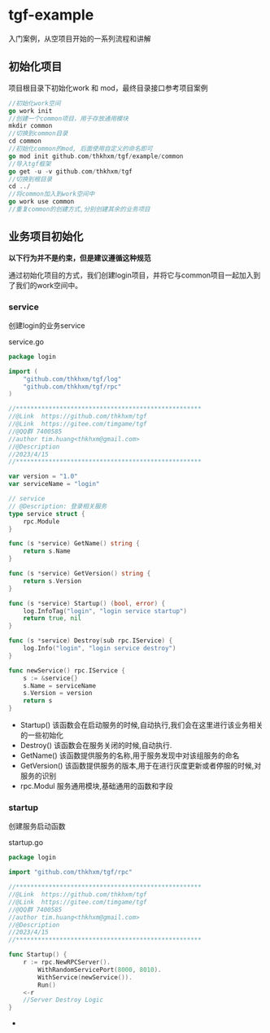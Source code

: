 # tgf-example
入门案例，从空项目开始的一系列流程和讲解

## 初始化项目

项目根目录下初始化work 和 mod，最终目录接口参考项目案例

```go
//初始化work空间
go work init
//创建一个common项目，用于存放通用模块
mkdir common
//切换到common目录
cd common
//初始化common的mod, 后面使用自定义的命名即可
go mod init github.com/thkhxm/tgf/example/common
//导入tgf框架
go get -u -v github.com/thkhxm/tgf
//切换到根目录
cd ../
//将common加入到work空间中
go work use common
//重复common的创建方式,分别创建其余的业务项目
```

## 业务项目初始化

**以下行为并不是约束，但是建议遵循这种规范**

通过初始化项目的方式，我们创建login项目，并将它与common项目一起加入到了我们的work空间中。

### service

创建login的业务service

service.go

```go
package login

import (
	"github.com/thkhxm/tgf/log"
	"github.com/thkhxm/tgf/rpc"
)

//***************************************************
//@Link  https://github.com/thkhxm/tgf
//@Link  https://gitee.com/timgame/tgf
//@QQ群 7400585
//author tim.huang<thkhxm@gmail.com>
//@Description
//2023/4/15
//***************************************************

var version = "1.0"
var serviceName = "login"

// service
// @Description: 登录相关服务
type service struct {
	rpc.Module
}

func (s *service) GetName() string {
	return s.Name
}

func (s *service) GetVersion() string {
	return s.Version
}

func (s *service) Startup() (bool, error) {
	log.InfoTag("login", "login service startup")
	return true, nil
}

func (s *service) Destroy(sub rpc.IService) {
	log.Info("login", "login service destroy")
}

func newService() rpc.IService {
	s := &service{}
	s.Name = serviceName
	s.Version = version
	return s
}
```

- Startup()		该函数会在启动服务的时候,自动执行,我们会在这里进行该业务相关的一些初始化
- Destroy()       该函数会在服务关闭的时候,自动执行.
- GetName()    该函数提供服务的名称,用于服务发现中对该组服务的命名
- GetVersion()  该函数提供服务的版本,用于在进行灰度更新或者停服的时候,对服务的识别
- rpc.Modul      服务通用模块,基础通用的函数和字段



### startup

创建服务启动函数

startup.go

```go
package login

import "github.com/thkhxm/tgf/rpc"

//***************************************************
//@Link  https://github.com/thkhxm/tgf
//@Link  https://gitee.com/timgame/tgf
//@QQ群 7400585
//author tim.huang<thkhxm@gmail.com>
//@Description
//2023/4/15
//***************************************************

func Startup() {
	r := rpc.NewRPCServer().
		WithRandomServicePort(8000, 8010).
		WithService(newService()).
		Run()
	<-r
	//Server Destroy Logic
}

```

- 
